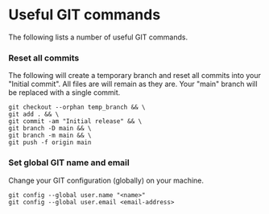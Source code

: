 # Useful GIT commands
The following lists a number of useful GIT commands.

### Reset all commits
The following will create a temporary branch and reset all commits into your "Initial commit". 
All files are will remain as they are. Your "main" branch will be replaced with a single commit.

``` shell
git checkout --orphan temp_branch && \
git add . && \
git commit -am "Initial release" && \
git branch -D main && \
git branch -m main && \
git push -f origin main
```

### Set global GIT name and email
Change your GIT configuration (globally) on your machine.

``` shell
git config --global user.name "<name>"
git config --global user.email <email-address>
```
